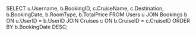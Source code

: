 SELECT u.Username, b.BookingID, c.CruiseName, c.Destination, b.BookingDate, b.RoomType, b.TotalPrice
FROM Users u
JOIN Bookings b ON u.UserID = b.UserID
JOIN Cruises c ON b.CruiseID = c.CruiseID
ORDER BY b.BookingDate DESC;

